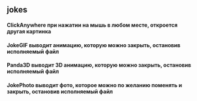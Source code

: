 ## jokes

  
#### ClickAnywhere при нажатии на мышь в любом месте, откроется другая картинка  
#### JokeGIF выводит анимацию, которую можно закрыть, остановив исполняемый файл  
#### Panda3D выводит 3D анимацию, которую можно закрыть, остановив исполняемый файл  
#### JokePhoto выводит фото, которое можно по желанию поменять и закрыть, остановив исполняемый файл  
